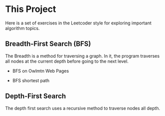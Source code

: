 # This Project

Here is a set of exercises in the Leetcoder style
for exploring important algorithm topics.

## Breadth-First Search (BFS)

The Breadth is a method for traversing a graph.  In
it, the program traverses all nodes at the current
depth before going to the next level.

- BFS on Owlmtn Web Pages

- BFS shortest path

## Depth-First Search

The depth first search uses a recursive method to
traverse nodes all depth.